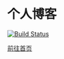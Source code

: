 # 个人博客

[![Build Status](https://travis-ci.org/JounQin/blog.svg?branch=master)](https://travis-ci.org/JounQin/blog?branch=master)

[前往首页](https://blog.1stg.me)
